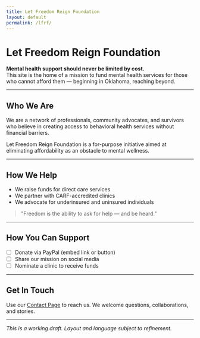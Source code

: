 ```yaml
---
title: Let Freedom Reign Foundation
layout: default
permalink: /lfrf/
---
```


# Let Freedom Reign Foundation

**Mental health support should never be limited by cost.**  
This site is the home of a mission to fund mental health services for those who cannot afford them — beginning in Oklahoma, reaching beyond.

---

## Who We Are
We are a network of professionals, community advocates, and survivors who believe in creating access to behavioral health services without financial barriers.

Let Freedom Reign Foundation is a for-purpose initiative aimed at eliminating affordability as an obstacle to mental wellness.

---

## How We Help
- We raise funds for direct care services
- We partner with CARF-accredited clinics
- We advocate for underinsured and uninsured individuals

> "Freedom is the ability to ask for help — and be heard."

---

## How You Can Support
- [ ] Donate via PayPal (embed link or button)
- [ ] Share our mission on social media
- [ ] Nominate a clinic to receive funds

---

## Get In Touch
Use our [Contact Page](/lfrf/contact) to reach us. We welcome questions, collaborations, and stories.

---

*This is a working draft. Layout and language subject to refinement.*

